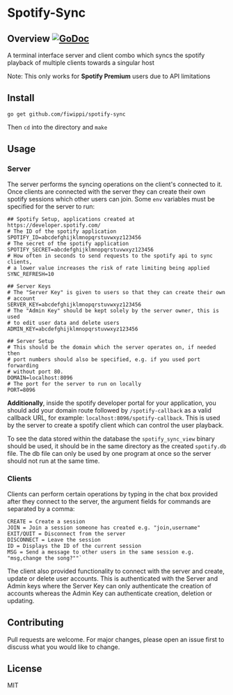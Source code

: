 # Spotify-Sync
## Overview [![GoDoc](https://godoc.org/github.com/fiwippi/spotify-sync?status.svg)](https://godoc.org/github.com/fiwippi/spotify-sync)
A terminal interface server and client combo which syncs the spotify playback of multiple clients towards a singular host

Note: This only works for **Spotify Premium** users due to API limitations

## Install
```
go get github.com/fiwippi/spotify-sync
```
Then `cd` into the directory and `make`

## Usage
### Server
The server performs the syncing operations on the client's connected to it. Once clients are connected with the server 
they can create their own spotify sessions which other users can join. Some `env` variables must be specified 
for the server to run:
```dotenv
## Spotify Setup, applications created at https://developer.spotify.com/
# The ID of the spotify application
SPOTIFY_ID=abcdefghijklmnopqrstuvwxyz123456
# The secret of the spotify application
SPOTIFY_SECRET=abcdefghijklmnopqrstuvwxyz123456
# How often in seconds to send requests to the spotify api to sync clients, 
# a lower value increases the risk of rate limiting being applied 
SYNC_REFRESH=10

## Server Keys
# The "Server Key" is given to users so that they can create their own 
# account
SERVER_KEY=abcdefghijklmnopqrstuvwxyz123456
# The "Admin Key" should be kept solely by the server owner, this is used
# to edit user data and delete users
ADMIN_KEY=abcdefghijklmnopqrstuvwxyz123456

## Server Setup
# This should be the domain which the server operates on, if needed then
# port numbers should also be specified, e.g. if you used port forwarding
# without port 80. 
DOMAIN=localhost:8096
# The port for the server to run on locally
PORT=8096
```
**Additionally**, inside the spotify developer portal for your application, you should add your domain route followed
by `/spotify-callback` as a valid callback URL, for example: `localhost:8096/spotify-callback`. This is used by the
server to create a spotify client which can control the user playback.

To see the data stored within the database the `spotify_sync_view` binary should be used, it should be in the same 
directory as the created `spotify.db` file. The db file can only be used by one program at once so the server should not run at the same time. 

### Clients
Clients can perform certain operations by typing in the chat box provided after they connect to the server,
the argument fields for commands are separated by a comma:
```dotenv
CREATE = Create a session
JOIN = Join a session someone has created e.g. "join,username"
EXIT/QUIT = Disconnect from the server
DISCONNECT = Leave the session
ID = Displays the ID of the current session
MSG = Send a message to other users in the same session e.g. "msg,change the song?""`
```
The client also provided functionality to connect with the server and create, update or delete user accounts. 
This is authenticated with the Server and Admin keys where the Server Key can only authenticate the creation of
accounts whereas the Admin Key can authenticate creation, deletion or updating. 

## Contributing
Pull requests are welcome. For major changes, please open an issue first to discuss what you would like to change.

## License

MIT